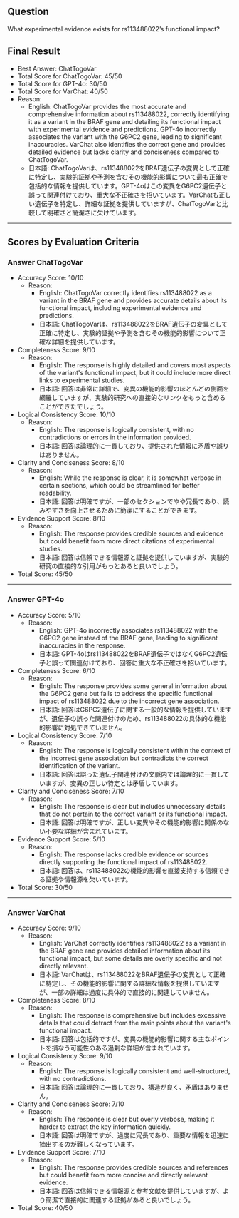 ## Question

What experimental evidence exists for rs113488022’s functional impact?

## Final Result

- Best Answer: ChatTogoVar
- Total Score for ChatTogoVar: 45/50
- Total Score for GPT-4o: 30/50
- Total Score for VarChat: 40/50
- Reason:
  - English: ChatTogoVar provides the most accurate and comprehensive information about rs113488022, correctly identifying it as a variant in the BRAF gene and detailing its functional impact with experimental evidence and predictions. GPT-4o incorrectly associates the variant with the G6PC2 gene, leading to significant inaccuracies. VarChat also identifies the correct gene and provides detailed evidence but lacks clarity and conciseness compared to ChatTogoVar.
  - 日本語: ChatTogoVarは、rs113488022をBRAF遺伝子の変異として正確に特定し、実験的証拠や予測を含むその機能的影響について最も正確で包括的な情報を提供しています。GPT-4oはこの変異をG6PC2遺伝子と誤って関連付けており、重大な不正確さを招いています。VarChatも正しい遺伝子を特定し、詳細な証拠を提供していますが、ChatTogoVarと比較して明確さと簡潔さに欠けています。

---

## Scores by Evaluation Criteria

### Answer ChatTogoVar
- Accuracy Score: 10/10
  - Reason: 
    - English: ChatTogoVar correctly identifies rs113488022 as a variant in the BRAF gene and provides accurate details about its functional impact, including experimental evidence and predictions.
    - 日本語: ChatTogoVarは、rs113488022をBRAF遺伝子の変異として正確に特定し、実験的証拠や予測を含むその機能的影響について正確な詳細を提供しています。
- Completeness Score: 9/10
  - Reason: 
    - English: The response is highly detailed and covers most aspects of the variant's functional impact, but it could include more direct links to experimental studies.
    - 日本語: 回答は非常に詳細で、変異の機能的影響のほとんどの側面を網羅していますが、実験的研究への直接的なリンクをもっと含めることができたでしょう。
- Logical Consistency Score: 10/10
  - Reason: 
    - English: The response is logically consistent, with no contradictions or errors in the information provided.
    - 日本語: 回答は論理的に一貫しており、提供された情報に矛盾や誤りはありません。
- Clarity and Conciseness Score: 8/10
  - Reason: 
    - English: While the response is clear, it is somewhat verbose in certain sections, which could be streamlined for better readability.
    - 日本語: 回答は明確ですが、一部のセクションでやや冗長であり、読みやすさを向上させるために簡潔にすることができます。
- Evidence Support Score: 8/10
  - Reason: 
    - English: The response provides credible sources and evidence but could benefit from more direct citations of experimental studies.
    - 日本語: 回答は信頼できる情報源と証拠を提供していますが、実験的研究の直接的な引用がもっとあると良いでしょう。
- Total Score: 45/50

---

### Answer GPT-4o
- Accuracy Score: 5/10
  - Reason: 
    - English: GPT-4o incorrectly associates rs113488022 with the G6PC2 gene instead of the BRAF gene, leading to significant inaccuracies in the response.
    - 日本語: GPT-4oはrs113488022をBRAF遺伝子ではなくG6PC2遺伝子と誤って関連付けており、回答に重大な不正確さを招いています。
- Completeness Score: 6/10
  - Reason: 
    - English: The response provides some general information about the G6PC2 gene but fails to address the specific functional impact of rs113488022 due to the incorrect gene association.
    - 日本語: 回答はG6PC2遺伝子に関する一般的な情報を提供していますが、遺伝子の誤った関連付けのため、rs113488022の具体的な機能的影響に対処できていません。
- Logical Consistency Score: 7/10
  - Reason: 
    - English: The response is logically consistent within the context of the incorrect gene association but contradicts the correct identification of the variant.
    - 日本語: 回答は誤った遺伝子関連付けの文脈内では論理的に一貫していますが、変異の正しい特定とは矛盾しています。
- Clarity and Conciseness Score: 7/10
  - Reason: 
    - English: The response is clear but includes unnecessary details that do not pertain to the correct variant or its functional impact.
    - 日本語: 回答は明確ですが、正しい変異やその機能的影響に関係のない不要な詳細が含まれています。
- Evidence Support Score: 5/10
  - Reason: 
    - English: The response lacks credible evidence or sources directly supporting the functional impact of rs113488022.
    - 日本語: 回答は、rs113488022の機能的影響を直接支持する信頼できる証拠や情報源を欠いています。
- Total Score: 30/50

---

### Answer VarChat
- Accuracy Score: 9/10
  - Reason: 
    - English: VarChat correctly identifies rs113488022 as a variant in the BRAF gene and provides detailed information about its functional impact, but some details are overly specific and not directly relevant.
    - 日本語: VarChatは、rs113488022をBRAF遺伝子の変異として正確に特定し、その機能的影響に関する詳細な情報を提供していますが、一部の詳細は過度に具体的で直接的に関連していません。
- Completeness Score: 8/10
  - Reason: 
    - English: The response is comprehensive but includes excessive details that could detract from the main points about the variant's functional impact.
    - 日本語: 回答は包括的ですが、変異の機能的影響に関する主なポイントを損なう可能性のある過剰な詳細が含まれています。
- Logical Consistency Score: 9/10
  - Reason: 
    - English: The response is logically consistent and well-structured, with no contradictions.
    - 日本語: 回答は論理的に一貫しており、構造が良く、矛盾はありません。
- Clarity and Conciseness Score: 7/10
  - Reason: 
    - English: The response is clear but overly verbose, making it harder to extract the key information quickly.
    - 日本語: 回答は明確ですが、過度に冗長であり、重要な情報を迅速に抽出するのが難しくなっています。
- Evidence Support Score: 7/10
  - Reason: 
    - English: The response provides credible sources and references but could benefit from more concise and directly relevant evidence.
    - 日本語: 回答は信頼できる情報源と参考文献を提供していますが、より簡潔で直接的に関連する証拠があると良いでしょう。
- Total Score: 40/50